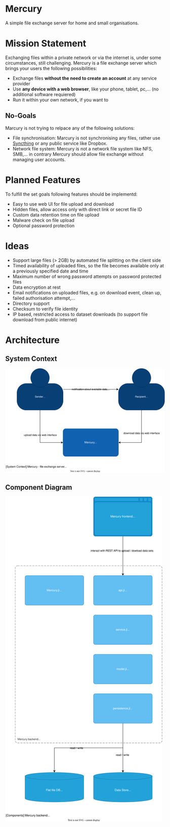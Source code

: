 # Mercury
A simple file exchange server for home and small organisations.

# Mission Statement
Exchanging files within a private network or via the internet is, under some circumstances, still challenging. Mercury is a file exchange server which brings your users the following possibilities:

* Exchange files __without the need to create an account__ at any service provider
* Use __any device with a web browser__, like your phone, tablet, pc,... (no additional software requiered)
* Run it within your own network, if you want to

## No-Goals
Marcury is not trying to relpace any of the following solutions:

* File synchronisation: Marcury is not synchronising any files, rather use [Syncthing](https://syncthing.net/) or any public service like Dropbox.
* Network file system: Mercury is not a network file system like NFS, SMB,... in contrary Mercury should allow file exchange without managing user accounts.

# Planned Features
To fulfill the set goals following features should be implementd:

* Easy to use web UI for file upload and download
* Hidden files, allow access only with direct link or secret file ID
* Custom data retention time on file upload
* Malware check on file upload
* Optional password protection

# Ideas

* Support large files (> 2GB) by automated file splitting on the client side
* Timed availability of uploaded files, so the file becomes available only at a previously specified date and time
* Maximum number of wrong password attempts on password protected files
* Data encryption at rest
* Email notifications on uploaded files, e.g. on download event, clean up, failed authorisation attempt,...
* Directory support
* Checksum to verify file identity
* IP based, restricted access to dataset downloads (to support file download from public internet)

# Architecture

## System Context

![System Context](/doc/System%20Context.svg "System Context")

## Component Diagram

![Component Diagram](/doc/Component%20Diagram.svg "Component Diagram")